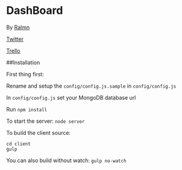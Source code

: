# DashBoard
By [Ralmn](http://ralmn.fr)

[Twitter](https://twitter.com/ralmn45)

[Trello](https://trello.com/b/ipTaldH0/dashboard)

##Installation 

First thing first:

Rename and setup the `config/config.js.sample` in `config/config.js`

In `config/config.js` set your MongoDB database url

Run `npm install`

To start the server: `node server`

To build the client source: 
```
cd client
gulp
```
You can also build without watch: `gulp no-watch`
